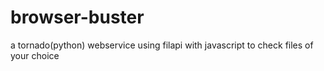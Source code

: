 browser-buster
==============

a tornado(python) webservice using filapi with javascript to check files of your choice

